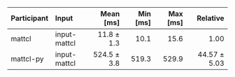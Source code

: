 | Participant | Input | Mean [ms] | Min [ms] | Max [ms] | Relative |
|:---|:---|---:|---:|---:|---:|
| mattcl | input-mattcl | 11.8 ± 1.3 | 10.1 | 15.6 | 1.00 |
| mattcl-py | input-mattcl | 524.5 ± 3.8 | 519.3 | 529.9 | 44.57 ± 5.03 |
